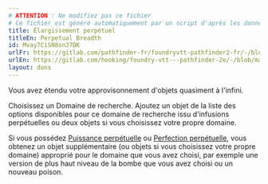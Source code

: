 ```yaml
---
# ATTENTION : Ne modifiez pas ce fichier
# Ce fichier est généré automatiquement par un script d'après les données du module Foundry VTT officiel et de sa traduction
title: Élargissement perpétuel
titleEn: Perpetual Breadth
id: Mvay7CiSN8snJ7DK
urlFr: https://gitlab.com/pathfinder-fr/foundryvtt-pathfinder2-fr/-/blob/master/data/feats/Mvay7CiSN8snJ7DK.htm
urlEn: https://gitlab.com/hooking/foundry-vtt---pathfinder-2e/-/blob/master/packs/data/feats.db/perpetual-breadth.json
layout: dons
---
```

Vous avez étendu votre approvisonnement d'objets quasiment à l'infini.

Choisissez un Domaine de recherche. Ajoutez un objet de la liste des options disponibles pour ce domaine de recherche issu d'infusions perpétuelles ou deux objets si vous choisissez votre propre domaine.

Si vous possédez [Puissance perpétuelle](../capacité-classe/efficacité-perpétuelle-toxicologiste.md) ou [Perfection perpétuelle](../capacité-classe/perfection-perpétuelle-toxicologiste.md), vous obtenez un objet supplémentaire (ou objets si vous choisissez votre propre domaine) approprié pour le domaine que vous avez choisi, par exemple une version de plus haut niveau de la  bombe que vous avez choisi ou un nouveau poison.
